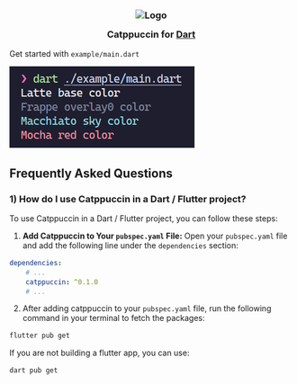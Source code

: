 <h3 align="center">
    <img src="https://raw.githubusercontent.com/catppuccin/catppuccin/main/assets/logos/exports/1544x1544_circle.png" width="100" alt="Logo"/><br/>
    <img src="https://raw.githubusercontent.com/catppuccin/catppuccin/main/assets/misc/transparent.png" height="30" width="0px"/>
    Catppuccin for <a href="https://pub.dev">Dart</a>
    <img src="https://raw.githubusercontent.com/catppuccin/catppuccin/main/assets/misc/transparent.png" height="30" width="0px"/>
</h3>

Get started with `example/main.dart`

<img src="https://raw.githubusercontent.com/Aprilswind/catppuccin-dart/main/assets/output.png">

## Frequently Asked Questions

### 1) How do I use Catppuccin in a Dart / Flutter project?
To use Catppuccin in a Dart / Flutter project, you can follow these steps:
1. **Add Catppuccin to Your `pubspec.yaml` File:**
Open your `pubspec.yaml` file and add the following line under the `dependencies` section:

```yaml
dependencies:
    # ...
    catppuccin: ^0.1.0
    # ...
```
2. After adding catppuccin to your `pubspec.yaml` file, run the following command in your terminal to fetch the packages:
```bash
flutter pub get
```
If you are not building a flutter app, you can use:
```bash
dart pub get
```